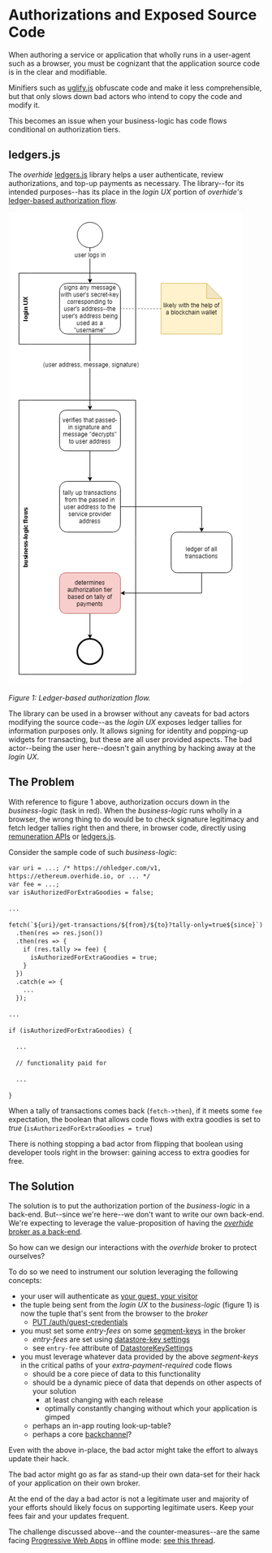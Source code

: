 # Authorizations and Exposed Source Code

When authoring a service or application that wholly runs in a user-agent such as a browser, you must be cognizant that the application source code is in the clear and modifiable.

Minifiers such as [uglify.js](https://www.npmjs.com/package/uglify-js) obfuscate code and make it less comprehensible, but that only slows down bad actors who intend to copy the code and modify it.

This becomes an issue when your business-logic has code flows conditional on authorization tiers.

## ledgers.js

The *overhide* [ledgers.js](https://www.npmjs.com/package/ledgers.js) library helps a user authenticate, review authorizations, and top-up payments as necessary.  The library--for its intended purposes--has its place in the *login UX* portion of *overhide's* [ledger-based authorization flow](https://overhide.io/2019/03/20/why.html).  

![](images/authR-exposed.png)

*Figure 1: Ledger-based authorization flow.*

The library can be used in a browser without any caveats for bad actors modifying the source code--as the *login UX* exposes ledger tallies for information purposes only.  It allows signing for identity and popping-up widgets for transacting, but these are all user provided aspects.  The bad actor--being the user here--doesn't gain anything by hacking away at the *login UX*.

## The Problem

With reference to figure 1 above, authorization occurs down in the *business-logic* (task in red).  When the *business-logic* runs wholly in a browser, the wrong thing to do would be to check signature legitimacy and fetch ledger tallies right then and there, in browser code, directly using [remuneration APIs](remuneration-api.md) or [ledgers.js](https://www.npmjs.com/package/ledgers.js).

Consider the sample code of such *business-logic*:

```
var uri = ...; /* https://ohledger.com/v1, https://ethereum.overhide.io, or ... */
var fee = ...;
var isAuthorizedForExtraGoodies = false;

...

fetch(`${uri}/get-transactions/${from}/${to}?tally-only=true${since}`)
  .then(res => res.json())
  .then(res => {
    if (res.tally >= fee) {
      isAuthorizedForExtraGoodies = true;
    }
  })
  .catch(e => {
    ...
  });

...

if (isAuthorizedForExtraGoodies) {
  
  ...

  // functionality paid for

  ...

}
```

When a tally of transactions comes back (`fetch->then`), if it meets some `fee` expectation, the boolean that allows code flows with extra goodies is set to *true* (`isAuthorizedForExtraGoodies = true`)

There is nothing stopping a bad actor from flipping that boolean using developer tools right in the browser:  gaining access to extra goodies for free.

## The Solution

The solution is to put the authorization portion of the *business-logic* in a back-end.  But--since we're here--we don't want to write our own back-end.  We're expecting to leverage the value-proposition of having the [*overhide* broker as a back-end](https://overhide.io/#6/p6-1).

So how can we design our interactions with the *overhide* broker to protect ourselves?

To do so we need to instrument our solution leveraging the following concepts:

* your user will authenticate as [your guest, your visitor](glossary.md#invitee-visitor-guest)
* the tuple being sent from the *login UX* to the *business-logic* (figure 1) is now the tuple that's sent from the browser to the *broker*
    * [PUT /auth/guest-credentials](https://overhide.github.io/overhide/docs/broker.html#operation--auth-guest-credentials-put)
* you must set some *entry-fees* on some [segment-keys](glossary.md#segment-key) in the broker
    * *entry-fees* are set using [datastore-key settings](https://overhide.github.io/overhide/docs/broker.html#tag-datastore-key-settings)
    * see `entry-fee` attribute of [DatastoreKeySettings](https://overhide.github.io/overhide/docs/broker.html#definition-DatastoreKeySettings) 
* you must leverage whatever data provided by the above *segment-keys* in the critical paths of your *extra-payment-required* code flows
    * should be a core piece of data to this functionality
    * should be a dynamic piece of data that depends on other aspects of your solution
        * at least changing with each release
        * optimally constantly changing without which your application is gimped
    * perhaps an in-app routing look-up-table?
    * perhaps a core [backchannel](glossary.md#backchannel-queue)?

Even with the above in-place, the bad actor might take the effort to always update their hack.

The bad actor might go as far as stand-up their own data-set for their hack of your application on their own broker.

At the end of the day a bad actor is not a legitimate user and majority of your efforts should likely focus on supporting legitimate users.  Keep your fees fair and your updates frequent.

The challenge discussed above--and the counter-measures--are the same facing [Progressive Web Apps](https://developers.google.com/web/progressive-web-apps/) in offline mode: [see this thread](https://www.reddit.com/r/PWA/comments/b5ugcg/counters_to_inbrowser_hacks_of_offline_pwas/).

